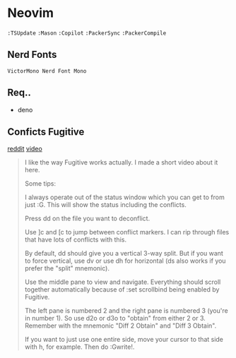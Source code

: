 # Neovim

`:TSUpdate`
`:Mason`
`:Copilot`
`:PackerSync`
`:PackerCompile`

## Nerd Fonts

`VictorMono Nerd Font Mono`


## Req..

- deno

## Conficts Fugitive



[reddit](https://www.reddit.com/r/vim/comments/leo0ji/is_there_any_better_merge_conflict_resolution/)
[video](https://www.youtube.com/watch?v=iPk4nOLj8w4)

> I like the way Fugitive works actually. I made a short video about it here.
> 
> Some tips:
> 
> I always operate out of the status window which you can get to from just :G. This will show the status including the conflicts.
> 
> Press dd on the file you want to deconflict.
> 
> Use ]c and [c to jump between conflict markers. I can rip through files that have lots of conflicts with this.
> 
> By default, dd should give you a vertical 3-way split. But if you want to force vertical, use dv or use dh for horizontal (ds also works if you prefer the "split" mnemonic).
> 
> Use the middle pane to view and navigate. Everything should scroll together automatically because of :set scrollbind being enabled by Fugitive.
> 
> The left pane is numbered 2 and the right pane is numbered 3 (you're in number 1). So use d2o or d3o to "obtain" from either 2 or 3. Remember with the mnemonic "Diff 2 Obtain" and "Diff 3 Obtain".
> 
> If you want to just use one entire side, move your cursor to that side with <Ctrl-w> h, for example. Then do :Gwrite!.
